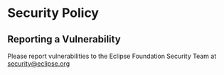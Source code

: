 # Security Policy

## Reporting a Vulnerability

Please report vulnerabilities to the Eclipse Foundation Security Team at
security@eclipse.org
